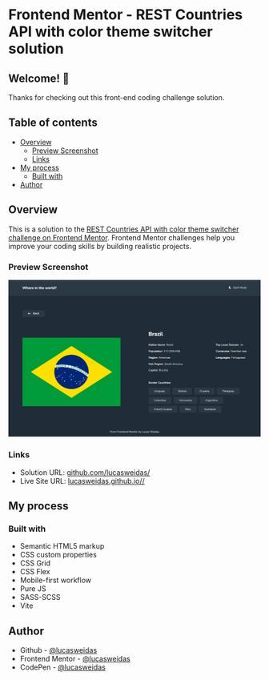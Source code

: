 # Frontend Mentor - REST Countries API with color theme switcher solution

## Welcome! 👋

Thanks for checking out this front-end coding challenge solution.

## Table of contents

- [Overview](#overview)
  - [Preview Screenshot](#preview-screenshot)
  - [Links](#links)
- [My process](#my-process)
  - [Built with](#built-with)
- [Author](#author)

## Overview

This is a solution to the [REST Countries API with color theme switcher challenge on Frontend Mentor](https://www.frontendmentor.io/challenges/rest-countries-api-with-color-theme-switcher-5cacc469fec04111f7b848ca). Frontend Mentor challenges help you improve your coding skills by building realistic projects.

### Preview Screenshot

![Preview for the REST Countries API with color theme switcher](./preview/desktop-preview.png)

### Links

- Solution URL: [github.com/lucasweidas/](https://github.com/lucasweidas/)
- Live Site URL: [lucasweidas.github.io//](https://lucasweidas.github.io//)

## My process

### Built with

- Semantic HTML5 markup
- CSS custom properties
- CSS Grid
- CSS Flex
- Mobile-first workflow
- Pure JS
- SASS-SCSS
- Vite

## Author

- Github - [@lucasweidas](https://github.com/LucasWeidas)
- Frontend Mentor - [@lucasweidas](https://www.frontendmentor.io/profile/lucasweidas)
- CodePen - [@lucasweidas](https://codepen.io/lucasweidas)
